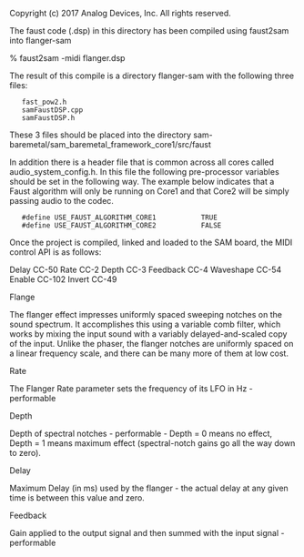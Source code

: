 Copyright (c) 2017 Analog Devices, Inc.  All rights reserved.

The faust code (.dsp) in this directory has been compiled using faust2sam into flanger-sam

% faust2sam -midi flanger.dsp

The result of this compile is a directory flanger-sam with the following three files:

       fast_pow2.h
       samFaustDSP.cpp
       samFaustDSP.h

These 3 files should be placed into the directory sam-baremetal/sam_baremetal_framework_core1/src/faust

In addition there is a header file that is common across all cores called audio_system_config.h.   In this file the following pre-processor variables should be set in the following way.   The example below indicates that a Faust algorithm will only be running on Core1 and that Core2 will be simply passing audio to the codec. 

       #define USE_FAUST_ALGORITHM_CORE1           TRUE
       #define USE_FAUST_ALGORITHM_CORE2           FALSE

Once the project is compiled, linked and loaded to the SAM board, the MIDI control API is as follows:


Delay CC-50
Rate CC-2
Depth CC-3
Feedback CC-4
Waveshape CC-54
Enable CC-102
Invert CC-49


Flange

The flanger effect impresses uniformly spaced sweeping notches on the sound spectrum. It accomplishes this using a variable comb filter, which works by mixing the input sound with a variably delayed-and-scaled copy of the input. Unlike the phaser, the flanger notches are uniformly spaced on a linear frequency scale, and there can be many more of them at low cost.

Rate

The Flanger Rate parameter sets the frequency of its LFO in Hz - performable


Depth

Depth of spectral notches - performable - Depth = 0 means no effect, Depth = 1 means maximum effect (spectral-notch gains go all the way down to zero).

Delay

Maximum Delay (in ms) used by the flanger - the actual delay at any given time is between this value and zero.

Feedback

Gain applied to the output signal and then summed with the input signal - performable
